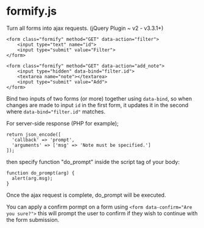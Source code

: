 # formify.js
Turn all forms into ajax requests. (jQuery Plugin ~ v2 - v3.3.1+)
```
<form class="formify" method="GET" data-action="filter">
    <input type="text" name="id">
    <input type="submit" value="Filter">
</form>

<form class="formify" method="GET" data-action="add_note">
    <input type="hidden" data-bind="filter.id">
    <textarea name="note"></textarea>
    <input type="submit" value="Add">
</form>
```
Bind two inputs of two forms (or more) together using `data-bind`, so when changes are made to input `id` in the first form, it updates it in the second where `data-bind="filter.id"` matches.

For server-side response (PHP for example);

```
return json_encode([
  'callback' => 'prompt',
  'arguments' => ['msg' => 'Note must be specified.']
]);
```

then specify function "do_prompt" inside the script tag of your body:
```
function do_prompt(arg) {
  alert(arg.msg);
}
```

Once the ajax request is complete, do_prompt will be executed.

You can apply a confirm pormpt on a form using `<form data-confirm="Are you sure?">`
this will prompt the user to confirm if they wish to continue with the form submission.
